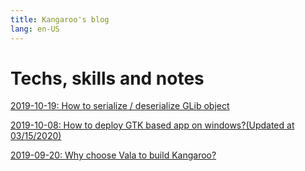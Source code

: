 ```yaml
---
title: Kangaroo's blog 
lang: en-US
---
```


# Techs, skills and notes

[2019-10-19: How to serialize / deserialize GLib object](./003-serialize-glib-object)

[2019-10-08: How to deploy GTK based app on windows?(Updated at 03/15/2020)](./002-how-to-deploy-gtk-app-on-windows)

[2019-09-20: Why choose Vala to build Kangaroo?](./001-why-choose-vala)
